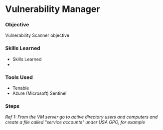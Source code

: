 # Vulnerability Manager

### Objective
  
Vulnerability Scanner objective

### Skills Learned

- Skills Learned
- 

### Tools Used

- Tenable
- Azure (Microsoft) Sentinel

### Steps

*Ref 1: From the VM server go to active directory users and computers and create a file called "service accounts" under USA GPO, for example*

